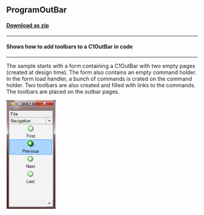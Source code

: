 ## ProgramOutBar
#### [Download as zip](https://grapecity.github.io/DownGit/#/home?url=https://github.com/GrapeCity/ComponentOne-WinForms-Samples/tree/master/NetFramework\Command\VB\ProgramOutBar)
____
#### Shows how to add toolbars to a C1OutBar in code
____
The sample starts with a form containing a C1OutBar with two empty pages (created at design time).
The form also contains an empty command holder.
In the form load handler, a bunch of commands is crated on the command holder.
Two toolbars are also created and filled with links to the commands. The toolbars are placed on the outbar pages.

![screenshot](screenshot.PNG)
